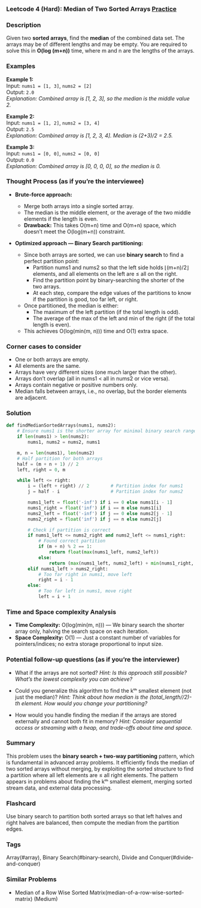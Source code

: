 ### Leetcode 4 (Hard): Median of Two Sorted Arrays [Practice](https://leetcode.com/problems/median-of-two-sorted-arrays)

### Description  
Given two **sorted arrays**, find the **median** of the combined data set. The arrays may be of different lengths and may be empty. You are required to solve this in **O(log (m+n))** time, where m and n are the lengths of the arrays.

### Examples  

**Example 1:**  
Input: `nums1 = [1, 3]`, `nums2 = [2]`  
Output: `2.0`  
*Explanation: Combined array is [1, 2, 3], so the median is the middle value 2.*

**Example 2:**  
Input: `nums1 = [1, 2]`, `nums2 = [3, 4]`  
Output: `2.5`  
*Explanation: Combined array is [1, 2, 3, 4]. Median is (2+3)/2 = 2.5.*

**Example 3:**  
Input: `nums1 = [0, 0]`, `nums2 = [0, 0]`  
Output: `0.0`  
*Explanation: Combined array is [0, 0, 0, 0], so the median is 0.*

### Thought Process (as if you’re the interviewee)  
- **Brute-force approach:**  
  - Merge both arrays into a single sorted array.  
  - The median is the middle element, or the average of the two middle elements if the length is even.  
  - **Drawback:** This takes O(m+n) time and O(m+n) space, which doesn’t meet the O(log(m+n)) constraint.

- **Optimized approach — Binary Search partitioning:**  
  - Since both arrays are sorted, we can use **binary search** to find a perfect partition point:  
    - Partition nums1 and nums2 so that the left side holds ⌊(m+n)/2⌋ elements, and all elements on the left are ≤ all on the right.
    - Find the partition point by binary-searching the shorter of the two arrays.
    - At each step, compare the edge values of the partitions to know if the partition is good, too far left, or right.
  - Once partitioned, the median is either:
    - The maximum of the left partition (if the total length is odd).
    - The average of the max of the left and min of the right (if the total length is even).
  - This achieves O(log(min(m, n))) time and O(1) extra space.

### Corner cases to consider  
- One or both arrays are empty.
- All elements are the same.
- Arrays have very different sizes (one much larger than the other).
- Arrays don’t overlap (all in nums1 < all in nums2 or vice versa).
- Arrays contain negative or positive numbers only.
- Median falls between arrays, i.e., no overlap, but the border elements are adjacent.

### Solution

```python
def findMedianSortedArrays(nums1, nums2):
    # Ensure nums1 is the shorter array for minimal binary search range
    if len(nums1) > len(nums2):
        nums1, nums2 = nums2, nums1

    m, n = len(nums1), len(nums2)
    # Half partition for both arrays
    half = (m + n + 1) // 2
    left, right = 0, m

    while left <= right:
        i = (left + right) // 2        # Partition index for nums1
        j = half - i                   # Partition index for nums2

        nums1_left = float('-inf') if i == 0 else nums1[i - 1]
        nums1_right = float('inf') if i == m else nums1[i]
        nums2_left = float('-inf') if j == 0 else nums2[j - 1]
        nums2_right = float('inf') if j == n else nums2[j]

        # Check if partition is correct
        if nums1_left <= nums2_right and nums2_left <= nums1_right:
            # Found correct partition
            if (m + n) % 2 == 1:
                return float(max(nums1_left, nums2_left))
            else:
                return (max(nums1_left, nums2_left) + min(nums1_right, nums2_right)) / 2.0
        elif nums1_left > nums2_right:
            # Too far right in nums1, move left
            right = i - 1
        else:
            # Too far left in nums1, move right
            left = i + 1
```

### Time and Space complexity Analysis  

- **Time Complexity:** O(log(min(m, n))) — We binary search the shorter array only, halving the search space on each iteration.
- **Space Complexity:** O(1) — Just a constant number of variables for pointers/indices; no extra storage proportional to input size.

### Potential follow-up questions (as if you’re the interviewer)  

- What if the arrays are not sorted?
  *Hint: Is this approach still possible? What’s the lowest complexity you can achieve?*

- Could you generalize this algorithm to find the kᵗʰ smallest element (not just the median)?
  *Hint: Think about how median is the (total_length//2)-th element. How would you change your partitioning?*

- How would you handle finding the median if the arrays are stored externally and cannot both fit in memory?
  *Hint: Consider sequential access or streaming with a heap, and trade-offs about time and space.*

### Summary
This problem uses the **binary search + two-way partitioning** pattern, which is fundamental in advanced array problems. It efficiently finds the median of two sorted arrays without merging, by exploiting the sorted structure to find a partition where all left elements are ≤ all right elements. The pattern appears in problems about finding the kᵗʰ smallest element, merging sorted stream data, and external data processing.


### Flashcard
Use binary search to partition both sorted arrays so that left halves and right halves are balanced, then compute the median from the partition edges.

### Tags
Array(#array), Binary Search(#binary-search), Divide and Conquer(#divide-and-conquer)

### Similar Problems
- Median of a Row Wise Sorted Matrix(median-of-a-row-wise-sorted-matrix) (Medium)